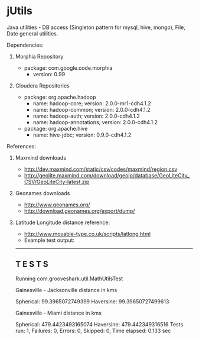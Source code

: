 jUtils
======

Java utilities - DB access (Singleton pattern for mysql, hive, mongo), File, Date general utilities.

Dependencies:

1. Morphia Repository  

    * package: com.google.code.morphia  
        - version: 0.99

2. Cloudera Repositories  

    * package: org.apache.hadoop  
        - name: hadoop-core; version: 2.0.0-mr1-cdh4.1.2  
        - name: hadoop-common; version: 2.0.0-cdh4.1.2  
        - name: hadoop-auth; version: 2.0.0-cdh4.1.2  
        - name: hadoop-annotations; version: 2.0.0-cdh4.1.2  
    * package: org.apache.hive  
        - name: hive-jdbc; version: 0.9.0-cdh4.1.2  


References:

1. Maxmind downloads
    * http://dev.maxmind.com/static/csv/codes/maxmind/region.csv
    * http://geolite.maxmind.com/download/geoip/database/GeoLiteCity_CSV/GeoLiteCity-latest.zip

2. Geonames downloads
    * http://www.geonames.org/
    * http://download.geonames.org/export/dump/

3. Latitude Longitude distance reference:

   * http://www.movable-type.co.uk/scripts/latlong.html
   * Example test output:
    -------------------------------------------------------
    T E S T S
    -------------------------------------------------------
    Running com.grooveshark.util.MathUtilsTest

    Gainesville - Jacksonville distance in kms

    Spherical: 99.3965072749399
    Haversine: 99.39650727499613

    Gainesville - Miami distance in kms

    Spherical: 479.4423493165074
    Haversine: 479.442349316516
    Tests run: 1, Failures: 0, Errors: 0, Skipped: 0, Time elapsed: 0.133 sec

